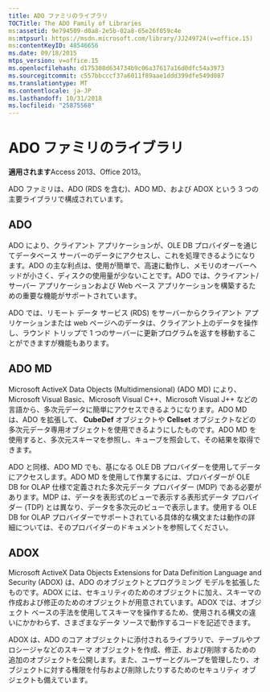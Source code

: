 ```yaml
---
title: ADO ファミリのライブラリ
TOCTitle: The ADO Family of Libraries
ms:assetid: 9e794509-d0a8-2e5b-02a8-65e26f059c4e
ms:mtpsurl: https://msdn.microsoft.com/library/JJ249724(v=office.15)
ms:contentKeyID: 48546656
ms.date: 09/18/2015
mtps_version: v=office.15
ms.openlocfilehash: d175308d634734b9c06a37617a16d0dfc54a3973
ms.sourcegitcommit: c557bbcccf37a6011f89aae1ddd399dfe549d087
ms.translationtype: MT
ms.contentlocale: ja-JP
ms.lasthandoff: 10/31/2018
ms.locfileid: "25875568"
---
```

# <a name="the-ado-family-of-libraries"></a>ADO ファミリのライブラリ


**適用されます**Access 2013、Office 2013。



ADO ファミリは、ADO (RDS を含む)、ADO MD、および ADOX という 3 つの主要ライブラリで構成されています。

## <a name="ado"></a>ADO

ADO により、クライアント アプリケーションが、OLE DB プロバイダーを通じてデータベース サーバーのデータにアクセスし、これを処理できるようになります。ADO の主な利点は、使用が簡単で、高速に動作し、メモリのオーバーヘッドが小さく、ディスクの使用量が少ないことです。ADO では、クライアント/サーバー アプリケーションおよび Web ベース アプリケーションを構築するための重要な機能がサポートされています。

ADO では、リモート データ サービス (RDS) をサーバーからクライアント アプリケーションまたは web ページへのデータは、クライアント上のデータを操作し、ラウンド トリップで 1 つのサーバーに更新プログラムを返すを移動することができますが機能もあります。

## <a name="ado-md"></a>ADO MD

Microsoft ActiveX Data Objects (Multidimensional) (ADO MD) により、Microsoft Visual Basic、Microsoft Visual C++、Microsoft Visual J++ などの言語から、多次元データに簡単にアクセスできるようになります。ADO MD は、ADO を拡張して、 **CubeDef** オブジェクトや **Cellset** オブジェクトなどの多次元データ専用オブジェクトを使用できるようにしたものです。ADO MD を使用すると、多次元スキーマを参照し、キューブを照会して、その結果を取得できます。

ADO と同様、ADO MD でも、基になる OLE DB プロバイダーを使用してデータにアクセスします。ADO MD を使用して作業するには、プロバイダーが OLE DB for OLAP 仕様で定義された多次元データ プロバイダー (MDP) である必要があります。MDP は、データを表形式のビューで表示する表形式データ プロバイダー (TDP) とは異なり、データを多次元のビューで表示します。使用する OLE DB for OLAP プロバイダーでサポートされている具体的な構文または動作の詳細については、そのプロバイダーのドキュメントを参照してください。

## <a name="adox"></a>ADOX

Microsoft ActiveX Data Objects Extensions for Data Definition Language and Security (ADOX) は、ADO のオブジェクトとプログラミング モデルを拡張したものです。ADOX には、セキュリティのためのオブジェクトに加え、スキーマの作成および修正のためのオブジェクトが用意されています。ADOX では、オブジェクト ベースの手法を使用してスキーマを操作するため、使用される構文の違いにかかわらず、さまざまなデータ ソースで動作するコードを記述できます。

ADOX は、ADO のコア オブジェクトに添付されるライブラリで、テーブルやプロシージャなどのスキーマ オブジェクトを作成、修正、および削除するための追加のオブジェクトを公開します。また、ユーザーとグループを管理したり、オブジェクトに対する権限を付与および削除したりするためのセキュリティ オブジェクトも備えています。

